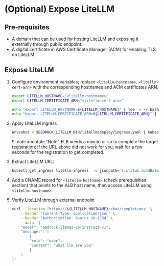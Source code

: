 # (Optional) Expose LiteLLM

## Pre-requisites
- A domain that can be used for hosting LiteLLM and exposing it externally through public endpoint.
- A digital certificate in AWS Certificate Manager (ACM) for enabling TLS on LiteLLM

## Expose LiteLLM
1. Configure environment variables; replace `<litellm-hostname>`, `<litellm-cert-arn>` with the corresponding hostnames and ACM certificates ARN.
    ```sh
    export LITELLM_HOSTNAME="<litellm-hostname>"
    export LITELLM_CERTIFICATE_ARN="<litellm-cert-arn>"

    echo "export LITELLM_HOSTNAME=${LITELLM_HOSTNAME}" | tee -a ~/.bash_profile
    echo "export LITELLM_CERTIFICATE_ARN=${LITELLM_CERTIFICATE_ARN}" | tee -a ~/.bash_profile
    ```

1. Apply LiteLLM ingress
    ```sh
    envsubst < $BEDROCK_LITELLM_DIR/litellm/deploy/ingress.yaml | kubectl apply -f -
    ```

    !!! note annotate "Note"
        ELB needs a minute or so to complete the target registration; if the URL above did not work for you, wait for a few seconds for the registration to get completed.

1. Extract LiteLLM URL:
    ```sh
    kubectl get ingress litellm-ingress  -o jsonpath='{.status.loadBalancer.ingress[*].hostname}'
    ```

1. Add a CNAME record for `<litellm-hostname>` (check prerequisities section) that points to the ALB host name, then access LiteLLM using `<litellm-hostname>`.


1. Verify LiteLLM through external endpoint

    ```sh
    curl --location "https://${LITELLM_HOSTNAME}/chat/completions" \
        --header 'Content-Type: application/json' \
        --header 'Authorization: Bearer sk-1234' \
        --data '{
        "model": "bedrock-llama3-8b-instruct-v1",
        "messages": [
            {
            "role": "user",
            "content": "what llm are you"
            }
        ]
    }'
    ```
